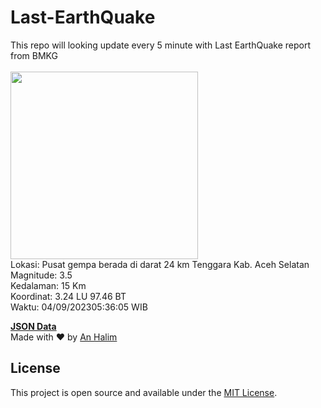 # Last-EarthQuake
This repo will looking update every 5 minute with Last EarthQuake report from BMKG
<br>
<br>
<img src="https://static.bmkg.go.id/20230904053605.mmi.jpg" width="300"/>
<br>
Lokasi: Pusat gempa berada di darat 24 km Tenggara Kab. Aceh Selatan <br>
Magnitude: 3.5 <br>
Kedalaman: 15 Km <br>
Koordinat: 3.24 LU 97.46 BT <br>
Waktu: 04/09/202305:36:05 WIB <br>

<a href="./data/data.json">**JSON Data**</a>
<br>
Made with ❤️ by <a href="https://github.com/an-halim">An Halim</a>
## License

This project is open source and available under the [MIT License](LICENSE).
